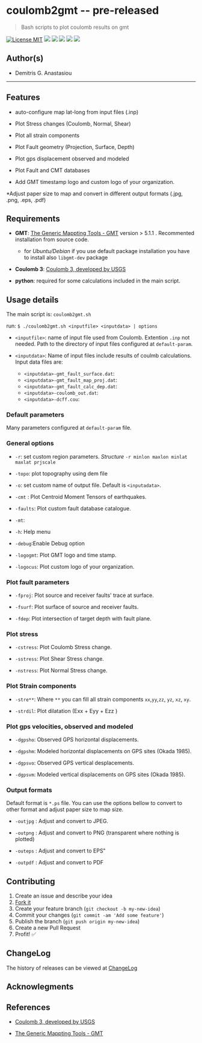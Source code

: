coulomb2gmt -- pre-released
==================

> Bash scripts to plot coulomb results on gmt


[![License MIT](http://img.shields.io/badge/license-MIT-brightgreen.svg)](https://github.com/demanasta/coulomb2gmt/blob/master/LICENSE)
[![](https://img.shields.io/github/release/demanasta/doulomb2gmt.svg)](https://github.com/coulomb2gmt/pres-templates/releases/latest)
[![](https://img.shields.io/github/tag/demanasta/coulomb2gmt.svg)](https://github.com/demanasta/coulomb2gmt/tags)
[![](https://img.shields.io/github/stars/demanasta/coulomb2gmt.svg)](https://github.com/demanasta/coulomb2gmt/stargazers)
[![](https://img.shields.io/github/forks/demanasta/coulomb2gmt.svg)](https://github.com/demanasta/coulomb2gmt/network)
[![](https://img.shields.io/github/issues/demanasta/coulomb2gmt.svg)](https://github.com/demanasta/coulomb2gmt/issues)

## Author(s)
*   Demitris G. Anastasiou	

--------------------------------------------------------------------------------

## Features

* auto-configure map lat-long from input files (.inp)

* Plot Stress changes (Coulomb, Normal, Shear)

* Plot all strain components

* Plot Fault geometry (Projection, Surface, Depth)

* Plot gps displacement observed and modeled

* Plot Fault and CMT databases

* Add GMT timestamp logo and custom logo of your organization.

*Adjust paper size to map and convert in different output formats (.jpg, .png, .eps, .pdf)


## Requirements

* __GMT__:  [The Generic Mappting Tools - GMT](http://gmt.soest.hawaii.edu/) version > 5.1.1 . Recommented installation from source code.
	*  for _Ubuntu/Debian_ if you use default package installation you have to install also `libgmt-dev` package

* __Coulomb 3__: [Coulomb 3, developed by USGS](https://earthquake.usgs.gov/research/software/coulomb/) 

* __python__: required for some calculations included in the main script.

## Usage details
The main script is: `coulomb2gmt.sh`

run: `$ ./coulomb2gmt.sh <inputfile> <inputdata> | options`

* `<inputfile>`: name of input file used from Coulomb. Extention `.inp` not needed. Path to the directory of input files  configured at `default-param`.

* `<inputdata>`:  Name of input files include results of coulmb calculations. Input data files are:
 
    * `<inputdata>-gmt_fault_surface.dat`:
    * `<inputdata>-gmt_fault_map_proj.dat`:
    * `<inputdata>-gmt_fault_calc_dep.dat`:
    * `<inputdata>-coulomb_out.dat`:
    * `<inputdata>-dcff.cou`:



### Default parameters
Many parameters configured at `default-param` file.


### General options

* `-r`: set custom region parameters. _Structure_ `-r minlon maxlon minlat maxlat prjscale`

* `-topo`:  plot topography using dem file

* `-o`:  set custom name of output file. Default is `<inputadata>`.

* `-cmt` :  Plot Centroid Moment Tensors of earthquakes. 

*  `-faults`: Plot custom fault database catalogue.

* `-mt`:

* `-h`: Help menu

* `-debug`:Enable Debug option 

* `-logogmt`: Plot GMT logo and time stamp.

* `-logocus`: Plot custom logo of your organization.

### Plot fault parameters

* `-fproj`: Plot source and receiver faults' trace at surface.

* `-fsurf`: Plot surface of source and receiver faults.

* `-fdep`: Plot intersection of target depth with fault plane.

### Plot stress 
* `-cstress`: Plot Coulomb Stress change.

* `-sstress`: Plot Shear Stress change.

* `-nstress`: Plot Normal Stress change.

### Plot Strain components

* `-stre**`: Where `**` you can fill all strain components `xx`,`yy`,`zz`, `yz`, `xz`, `xy`.

* `-strdil`: Plot dilatation (Exx + Eyy + Ezz )

### Plot gps velocities, observed and modeled

* `-dgpsho`: Observed GPS horizontal displacements.

* `-dgpshm`: Modeled horizontal displacements on GPS sites (Okada 1985).

* `-dgpsvo`: Observed GPS vertical desplacements.

* `-dgpsvm`: Modeled vertical displacements on GPS sites (Okada 1985).


### Output formats
Default format is `*.ps` file. You can use  the options bellow to convert  to other format and adjust paper size to map size.

* `-outjpg` : Adjust and convert to JPEG.

* `-outpng` : Adjust and convert to PNG (transparent where nothing is plotted)

* `-outeps` : Adjust and convert to EPS"

* `-outpdf` : Adjust and convert to PDF

## Contributing

1. Create an issue and describe your idea
2. [Fork it](https://github.com/demanasta/coulomb2gmt/network#fork-destination-box)
3. Create your feature branch (`git checkout -b my-new-idea`)
4. Commit your changes (`git commit -am 'Add some feature'`)
5. Publish the branch (`git push origin my-new-idea`)
6. Create a new Pull Request
7. Profit! :white_check_mark:

## ChangeLog

The history of releases can be viewed at [ChangeLog](ChangeLog.md)

## Acknowlegments

## References
* [Coulomb 3, developed by USGS](https://earthquake.usgs.gov/research/software/coulomb/)

* [The Generic Mappting Tools - GMT](http://gmt.soest.hawaii.edu/)